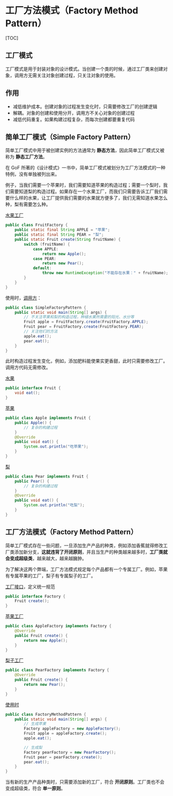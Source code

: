 # 工厂方法模式（Factory Method Pattern）

[TOC]

## 工厂模式

工厂模式是用于封装对象的设计模式。当创建一个类的时候，通过工厂类来创建对象，调用方无需关注对象创建过程，只关注对象的使用。

## 作用

* 减低维护成本。创建对象的过程发生变化时，只需要修改工厂的创建逻辑
* 解耦。对象的创建和使用分开，调用方不关心对象的创建过程
* 减低代码重复。如果构建过程复杂，而每次创建都要重复代码

## <a name="simpleFactory" style="text-decoration:none">简单工厂模式（Simple Factory Pattern）</a>

简单工厂模式中用于被创建实例的方法通常为 **静态方法**，因此简单工厂模式又被称为 **静态工厂方法**。

在 GoF 所著的《设计模式》一书中，简单工厂模式被划分为工厂方法模式的一种特例，没有单独被列出来。

例子，当我们需要一个苹果时，我们需要知道苹果的构造过程；需要一个梨时，我们需要知道梨的构造过程。如果存在一个水果工厂，而我们只需要告诉工厂我们需要什么样的水果，让工厂提供我们需要的水果就方便多了，我们无需知道水果怎么种，梨有需要怎么种。

[水果工厂](design-patterns/creational-pattern/src/main/java/org/lzn/factory/method/FruitFactory.java)

```java
public class FruitFactory {
    public static final String APPLE = "苹果";
    public static final String PEAR = "梨";
    public static Fruit create(String fruitName) {
        switch (fruitName) {
            case APPLE:
                return new Apple();
            case PEAR:
                return new Pear();
            default:
                throw new RuntimeException("不能存在水果：" + fruitName);
        }
    }
}
```

使用时，[调用方](design-patterns/creational-pattern/src/main/java/org/lzn/factory/method/SimpleFactoryPattern.java)：

```java
public class SimpleFactoryPattern {
    public static void main(String[] args) {
        // 不关注苹果和梨的构造过程，种植水果所需要的阳光、水分等
        Fruit apple = FruitFactory.create(FruitFactory.APPLE);
        Fruit pear = FruitFactory.create(FruitFactory.PEAR);
        // 关注他们的方法
        apple.eat();
        pear.eat();
    }
}
```

此时构造过程发生变化，例如，添加肥料能使果实更香甜，此时只需要修改工厂。调用方代码无需修改。

[水果](design-patterns/creational-pattern/src/main/java/org/lzn/factory/method/Fruit.java)

```java
public interface Fruit {
    void eat();
}
```

[苹果](design-patterns/creational-pattern/src/main/java/org/lzn/factory/method/Apple.java)

```java
public class Apple implements Fruit {
    public Apple() {
        // 复杂的构建过程
    }
    @Override
    public void eat() {
        System.out.println("吃苹果");
    }
}
```

[梨](design-patterns/creational-pattern/src/main/java/org/lzn/factory/method/Pear.java)

```java
public class Pear implements Fruit {
    public Pear() {
        // 复杂的构建过程
    }
    @Override
    public void eat() {
        System.out.println("吃梨");
    }
}
```

## 工厂方法模式（Factory Method Pattern）

简单工厂模式存在一些问题，一旦添加生产产品的种类，例如添加香蕉就得修改工厂类添加新分支，**这就违背了开闭原则**，并且当生产的种类越来越多时，**工厂类就会变成超级类**，越来越大，越来越臃肿。

为了解决这两个弊端，工厂方法模式规定每个产品都有一个专属工厂。例如，苹果有专属苹果的工厂，梨子有专属梨子的工厂。

[工厂接口](design-patterns/creational-pattern/src/main/java/org/lzn/factory/method/Factory.java)，定义统一规范

```java
public interface Factory {
    Fruit create();
}
```

[苹果工厂](design-patterns/creational-pattern/src/main/java/org/lzn/factory/method/AppleFactory.java)

```java
public class AppleFactory implements Factory {
    @Override
    public Fruit create() {
        return new Apple();
    }
}
```

[梨子工厂](design-patterns/creational-pattern/src/main/java/org/lzn/factory/method/PearFactory.java)

```java
public class PearFactory implements Factory {
    @Override
    public Fruit create() {
        return new Pear();
    }
}
```

[使用时](design-patterns/creational-pattern/src/main/java/org/lzn/factory/method/FactoryMethodPattern.java)

```java
public class FactoryMethodPattern {
    public static void main(String[] args) {
        // 生成苹果
        Factory appleFactory = new AppleFactory();
        Fruit apple = appleFactory.create();
        apple.eat();

        // 生成梨
        Factory pearFactory = new PearFactory();
        Fruit pear = pearFactory.create();
        pear.eat();
    }
}
```

当有新的生产产品种类时，只需要添加新的工厂，符合 **开闭原则**。工厂类也不会变成超级类，符合 **单一原则**。